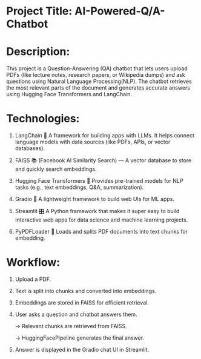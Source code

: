 # Project Title: AI-Powered-Q/A-Chatbot

# Description:
This project is a Question-Answering (QA) chatbot that lets users upload PDFs (like lecture notes, research papers, or Wikipedia dumps) and ask questions using Natural Language Processing(NLP). The chatbot retrieves the most relevant parts of the document and generates accurate answers using Hugging Face Transformers and LangChain.

# Technologies:
1. LangChain 🦜
   A framework for building apps with LLMs. It helps connect language models with data sources (like PDFs, APIs, or vector databases).

2. FAISS 📚
   (Facebook AI Similarity Search) — A vector database to store and quickly search embeddings.

3. Hugging Face Transformers 🤗
   Provides pre-trained models for NLP tasks (e.g., text embeddings, Q&A, summarization).

4. Gradio 🎨
   A lightweight framework to build web UIs for ML apps.

5. Streamlit 🎛️
   A Python framework that makes it super easy to build interactive web apps for data science and machine learning projects.

7. PyPDFLoader 📄
   Loads and splits PDF documents into text chunks for embedding.

# Workflow:
1. Upload a PDF.

2. Text is split into chunks and converted into embeddings.

3. Embeddings are stored in FAISS for efficient retrieval.

4. User asks a question and chatbot answers them.

    -> Relevant chunks are retrieved from FAISS.

    -> HuggingFacePipeline generates the final answer.

5. Answer is displayed in the Gradio chat UI in Streamlit.
